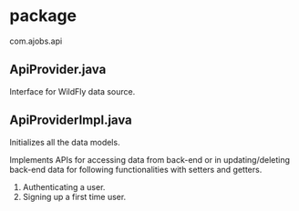 # package

com.ajobs.api

## ApiProvider.java

Interface for WildFly data source.

## ApiProviderImpl.java

Initializes all the data models.

Implements APIs for accessing data from back-end
or in updating/deleting back-end data
for following functionalities with setters
and getters.
1. Authenticating a user.
2. Signing up a first time user.
